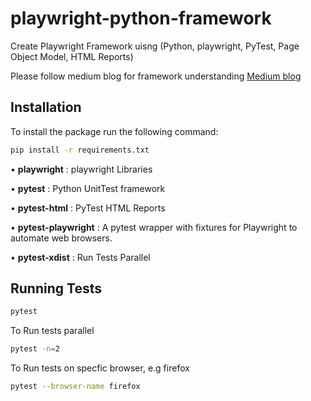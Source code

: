# playwright-python-framework
Create Playwright Framework uisng (Python, playwright, PyTest, Page Object Model, HTML Reports)

Please follow medium blog for framework understanding 
[Medium blog](https://medium.com/@modirahul2019/building-a-robust-automation-framework-with-playwright-and-python-99bc27989325)

## Installation

To install the package run the following command:
```bash
pip install -r requirements.txt
```

•	**playwright** : playwright Libraries

•	**pytest** : Python UnitTest framework

•	**pytest-html** : PyTest HTML Reports

•	**pytest-playwright** : A pytest wrapper with fixtures for Playwright to automate web browsers.

•	**pytest-xdist** : Run Tests Parallel

## Running Tests

```bash
pytest
```

To Run tests parallel 
```bash
pytest -n=2
```

To Run tests on specfic browser, e.g firefox
```bash
pytest --browser-name firefox
```

    
